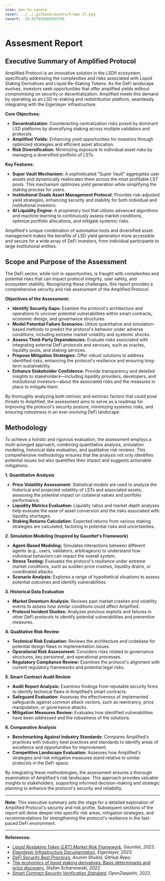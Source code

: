 ```yaml
---
icon: pen-to-square
cover: ../../.gitbook/assets/Frame 17.png
coverY: -29.637426900584796
---
```


# Assesment Report

## Executive Summary of Amplified Protocol

Amplified Protocol is an innovative solution in the LSDfi ecosystem, specifically addressing the complexities and risks associated with Liquid Staking Derivatives and Liquid Re-Staking Tokens. As the DeFi landscape evolves, investors seek opportunities that offer amplified yields without compromising on security or decentralization. Amplified meets this demand by operating as an LSD re-staking and redistribution platform, seamlessly integrating with the Eigenlayer infrastructure.

**Core Objectives:**

* **Decentralization:** Counteracting centralization risks posed by dominant LSD platforms by diversifying staking across multiple validators and protocols.
* **Amplified Yields:** Enhancing yield opportunities for investors through optimized strategies and efficient asset allocation.
* **Risk Diversification:** Minimizing exposure to individual asset risks by managing a diversified portfolio of LSTs.

**Key Features:**

* **Super Vault Mechanism:** A sophisticated "Super Vault" aggregates user assets and dynamically reallocates them across the most profitable LST pools. This mechanism optimizes yield generation while simplifying the staking process for users.
* **Institutional Grade Asset Management Protocol:** Provides risk-adjusted yield strategies, enhancing security and stability for both individual and institutional investors.
* **AI Liquidity Engine:** A proprietary tool that utilizes advanced algorithms and machine learning to continuously assess market conditions, optimize portfolio allocations, and mitigate systemic risks.

Amplified's unique combination of automation tools and diversified asset management makes the benefits of LSD yield generation more accessible and secure for a wide array of DeFi investors, from individual participants to large institutional entities.

## Scope and Purpose of the Assessment

The DeFi sector, while rich in opportunities, is fraught with complexities and potential risks that can impact protocol integrity, user safety, and ecosystem stability. Recognizing these challenges, this report provides a comprehensive security and risk assessment of the Amplified Protocol.

**Objectives of the Assessment:**

* **Identify Security Gaps:** Examine the protocol's architecture and operations to uncover potential vulnerabilities within smart contracts, economic design, and governance structures.
* **Model Potential Failure Scenarios:** Utilize quantitative and simulation-based methods to predict the protocol's behavior under adverse conditions, including extreme market volatility and systemic shocks.
* **Assess Third-Party Dependencies:** Evaluate risks associated with integrating external DeFi protocols and services, such as oracles, liquidity pools, and staking services.
* **Propose Mitigation Strategies:** Offer robust solutions to address identified risks, enhancing the protocol's resilience and ensuring long-term sustainability.
* **Enhance Stakeholder Confidence:** Provide transparency and detailed insights to stakeholders—including liquidity providers, developers, and institutional investors—about the associated risks and the measures in place to mitigate them.

By thoroughly analyzing both intrinsic and extrinsic factors that could pose threats to Amplified, the assessment aims to serve as a roadmap for improving the protocol's security posture, minimizing systemic risks, and ensuring robustness in an ever-evolving DeFi landscape.

## Methodology

To achieve a holistic and rigorous evaluation, the assessment employs a multi-pronged approach, combining quantitative analysis, simulation modeling, historical data evaluation, and qualitative risk reviews. This comprehensive methodology ensures that the analysis not only identifies potential issues but also quantifies their impact and suggests actionable mitigations.

**1. Quantitative Analysis**

* **Price Volatility Assessment:** Statistical models are used to analyze the historical and projected volatility of LSTs and associated assets, assessing the potential impact on collateral values and portfolio performance.
* **Liquidity Metrics Evaluation:** Liquidity ratios and market depth analyses help evaluate the ease of asset conversion and the risks associated with liquidity shortages.
* **Staking Returns Calculation:** Expected returns from various staking strategies are calculated, factoring in potential risks and uncertainties.

**2. Simulation Modeling (Inspired by Gauntlet's Framework)**

* **Agent-Based Modeling:** Simulates interactions between different agents (e.g., users, validators, arbitrageurs) to understand how individual behaviors can impact the overall system.
* **Stress Testing:** Evaluates the protocol's resilience under extreme market conditions, such as sudden price crashes, liquidity drains, or coordinated attacks.
* **Scenario Analysis:** Explores a range of hypothetical situations to assess potential outcomes and identify vulnerabilities.

**3. Historical Data Evaluation**

* **Market Downturn Analysis:** Reviews past market crashes and volatility events to assess how similar conditions could affect Amplified.
* **Protocol Incident Studies:** Analyzes previous exploits and failures in other DeFi protocols to identify potential vulnerabilities and preventive measures.

**4. Qualitative Risk Review**

* **Technical Risk Evaluation:** Reviews the architecture and codebase for potential design flaws or implementation issues.
* **Operational Risk Assessment:** Considers risks related to governance structures, key personnel, and operational processes.
* **Regulatory Compliance Review:** Examines the protocol's alignment with current regulatory frameworks and potential legal risks.

**5. Smart Contract Audit Review**

* **Audit Report Analysis:** Examines findings from reputable security firms to identify technical flaws in Amplified’s smart contracts.
* **Safeguard Evaluation:** Assesses the effectiveness of implemented safeguards against common attack vectors, such as reentrancy, price manipulation, or governance attacks.
* **Mitigation Measures Review:** Evaluates how identified vulnerabilities have been addressed and the robustness of the solutions.

**6. Comparative Analysis**

* **Benchmarking Against Industry Standards:** Compares Amplified's practices with industry best practices and standards to identify areas of excellence and opportunities for improvement.
* **Competitive Landscape Evaluation:** Assesses how Amplified's strategies and risk mitigation measures stand relative to similar protocols in the DeFi space.

By integrating these methodologies, the assessment ensures a thorough examination of Amplified's risk landscape. This approach provides valuable insights to stakeholders, supporting informed decision-making and strategic planning to enhance the protocol's security and reliability.

***

**Note:** This executive summary sets the stage for a detailed exploration of Amplified Protocol's security and risk profile. Subsequent sections of the report will delve deeper into specific risk areas, mitigation strategies, and recommendations for strengthening the protocol's resilience in the fast-paced DeFi environment.

***

**References:**

* [_Liquid Restaking Token (LRT) Market Risk Framework_](https://www.gauntlet.xyz/resources/liquid-restaking-token-lrt-market-risk-framework)_, Gauntlet, 2023._
* [_Eigenlayer Infrastructure Documentation_](https://docs.eigenlayer.xyz/), _Eigenlayer, 2023._
* [_DeFi Security Best Practices_](https://github.com/arunimshukla/Best-DeFi-Security-Practices), _Arunim Shukla, GitHub Repo_.
* [The economics of liquid staking derivatives: Basis determinants and price discovery](https://papers.ssrn.com/sol3/papers.cfm?abstract\_id=4180341)_, Stefan Scharnowski, 2022._
* [_Smart Contract Security Verification Standard_](https://securing.github.io/SCSVS/)_, OpenZeppelin, 2022._

